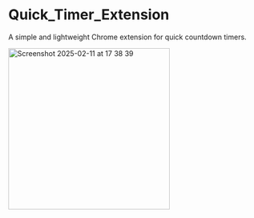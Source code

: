 # Quick_Timer_Extension
A simple and lightweight Chrome extension for quick countdown timers.

<img width="322" alt="Screenshot 2025-02-11 at 17 38 39" src="https://github.com/user-attachments/assets/67dabf80-a925-4c0e-bffc-7ee8be0e745b" />
